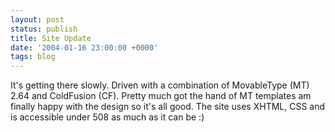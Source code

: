 ```yaml
---
layout: post
status: publish
title: Site Update
date: '2004-01-16 23:00:00 +0000'
tags: blog
---
```

It's getting there slowly. Driven with a combination of MovableType (MT) 2.64 and ColdFusion (CF). Pretty much got the hand of MT templates am finally happy with the design so it's all good. The site uses XHTML, CSS and is accessible under 508 as much as it can be :)
